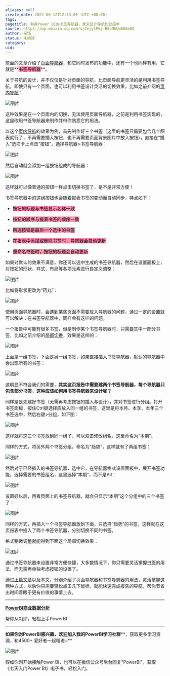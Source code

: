 ```yaml
---
aliases: null
create_date: 2022-06-12T12:33:00 (UTC +08:00)
tags: 
pagetitle: 利用Power BI的书签导航器，原来设计导航如此简单
source: https://mp.weixin.qq.com/s/2ejylP6j-REoMhUw806e0Q
author: 采悟
status: 未阅读
category: 
uid: 
---
```


前面的文章介绍了[页面导航器](http://mp.weixin.qq.com/s?__biz=MzA4MzQwMjY4MA==&mid=2484080516&idx=1&sn=0290f2762815188f0b96e03f3f25fe7b&chksm=8e13a553b9642c45ecf32e51e95720e7f82a4ec9691bc00b6aaee95f12fd30e312557f5ce381&scene=21#wechat_redirect)，和它同时发布的功能中，还有一个也同样有用，它就是**<mark style="background: #FF5582A6;">书签导航器</mark>**。

关于导航的设计，并不仅仅是针对页面的导航，比页面导航更灵活的是利用书签导航，即使只有一个页面，也可以利用书签设计灵活的切换效果，比如之前介绍的[页内导航](http://mp.weixin.qq.com/s?__biz=MzA4MzQwMjY4MA==&mid=2484080023&idx=1&sn=001ead7e1723917c204db70d6f198425&chksm=8e13a740b9642e5620efbd3bfecfc47c3b33062715dc6d5e48f033010fb815a07ee090c8fb52&scene=21#wechat_redirect)：

![图片](https://mmbiz.qpic.cn/mmbiz_gif/aHEbZtANQJO1AEySOiakLF2kY7eb1kUw2dk7iagThG1NwU65N3uiaCvqlzwXoCJ6oSWlibPOuuabqJ2X49O9TDeIPQ/640?wx_fmt=gif&wxfrom=5&wx_lazy=1)

这种效果是在一个页面内的切换，无法使用页面导航器，之前是利用书签实现的，这里改用书签导航器来制作并带你熟悉它的用法。

以这个[页内导航](http://mp.weixin.qq.com/s?__biz=MzA4MzQwMjY4MA==&mid=2484080023&idx=1&sn=001ead7e1723917c204db70d6f198425&chksm=8e13a740b9642e5620efbd3bfecfc47c3b33062715dc6d5e48f033010fb815a07ee090c8fb52&scene=21#wechat_redirect)的效果为例，首先制作好三个书签（这里的书签只需要包含几个图表就行了，不再需要插入按钮，也不再需要页面背景图片中放入按钮），直接在“插入”选项卡上点击“按钮”，选择导航器>书签导航器：

![图片](https://mmbiz.qpic.cn/mmbiz_png/aHEbZtANQJNRcrakssTXuLhicuxOb5m24EGsVl3OCAem7lFTLKIQv8xnRdeTiaPJYTb1qoA4ZzFLp6SIXyolWP4A/640?wx_fmt=png&wxfrom=5&wx_lazy=1&wx_co=1)

然后自动就会添加一组按钮组成的导航器：

![图片](https://mmbiz.qpic.cn/mmbiz_png/aHEbZtANQJNRcrakssTXuLhicuxOb5m24zx0zqmEMNaItmnxqwmdolXoWayP8k1jPybBuuwvbSlMXrWrXtVDhAw/640?wx_fmt=png&wxfrom=5&wx_lazy=1&wx_co=1)

这样就可以像普通的按钮一样点击切换书签了，是不是非常方便！

书签导航器中的这组按钮也会随着报表书签的变动而自动同步，特点如下：

-   <mark style="background: #FF5582A6;">按钮的标题与书签显示名称一致</mark>
    
-   <mark style="background: #FF5582A6;">按钮的顺序与报表书签的顺序一致</mark>
    
-   <mark style="background: #FF5582A6;">所选按钮是最后一个选中的书签</mark>
    
-   <mark style="background: #FF5582A6;">在报表中添加或删除书签时，导航器会自动更新</mark>
    
-   <mark style="background: #FF5582A6;">重命名书签时，按钮的标题会自动更新</mark>
    

如果对默认的效果不满意，你还可以选中生成的书签导航器，然后在设置面板上，对按钮的形状、样式、布局等各项元素进行自定义调整：

![图片](https://mmbiz.qpic.cn/mmbiz_png/aHEbZtANQJNRcrakssTXuLhicuxOb5m240Nemh83xBVcUc5e6WuRTTUPkhvYHY12wpvMlzC25RRGnaC3SbumxGQ/640?wx_fmt=png&wxfrom=5&wx_lazy=1&wx_co=1)

比如将形状更改为“药丸”：  

![图片](https://mmbiz.qpic.cn/mmbiz_png/aHEbZtANQJNRcrakssTXuLhicuxOb5m24QUqEc2GUZcFgK6WfSujYBicG5ZU7MPZMY3DaG6vQ0pCaDiaG9ocRUoUA/640?wx_fmt=png&wxfrom=5&wx_lazy=1&wx_co=1)

使用页面导航器时，会遇到某些页面不需要放入导航器的问题，通过一定的设置就可以解决；在书签导航器中，同样会有这样的问题。

一个报告中可能有很多书签，但是制作某个书签导航器时，只需要其中一部分书签，比如之前介绍的[局部切换](http://mp.weixin.qq.com/s?__biz=MzA4MzQwMjY4MA==&mid=2484080041&idx=1&sn=1e9699099902ed7dded7c60f65661585&chksm=8e13a77eb9642e68c3922d958fe66c52f3ba0f1a35954fbef7309c0ee4b33801ca7eb53ab54c&scene=21#wechat_redirect)，效果是这样的：

![图片](https://mmbiz.qpic.cn/mmbiz_gif/aHEbZtANQJMOw9BKOEkR7xE1eRLoPOibBMtHJnOTsht13vTIHVHRXj4Kg26QDqwoibGwpbTl3CNIRtJPy8Yx6XhQ/640?wx_fmt=gif&wxfrom=5&wx_lazy=1)

上面是一组书签，下面是另一组书签，如果直接插入书签导航器，默认的导航器中会出现所有的书签：

![图片](https://mmbiz.qpic.cn/mmbiz_png/aHEbZtANQJNRcrakssTXuLhicuxOb5m24chibNCOz72N5uczghXUuxzcGdLicjMmwHGticibBrhky0ttjet19XOo0Hg/640?wx_fmt=png&wxfrom=5&wx_lazy=1&wx_co=1)

这明显不符合我们的需要，**其实这页报告中需要建两个书签导航器，每个导航器只包含部分书签，这种应该如何用书签导航器来设计呢？**

同样是是先建好书签（无需再考虑按钮的插入与设计），并对书签进行分组。打开书签面板，按住Ctrl键选择应放入同一组的书签，这里是将本月、本季、本年三个书签选中，然后右键>分组，如下图：

![图片](https://mmbiz.qpic.cn/mmbiz_png/aHEbZtANQJNRcrakssTXuLhicuxOb5m24LYA4mwtmAdXItsjeIFVcuu1sVV6z0Ok6RUh7YPdUWic3ppG4iakI9TDQ/640?wx_fmt=png&wxfrom=5&wx_lazy=1&wx_co=1)

这样就将这三个书签放到同一组了，可以双击修改组名，这里命名为“本期”。

同样的方式，将另外两个书签分组，命名为“趋势”，这样就有了两组书签：

![图片](https://mmbiz.qpic.cn/mmbiz_png/aHEbZtANQJNRcrakssTXuLhicuxOb5m24T9TYUjDjVjQXo4ovYqDmU3Dpic9eQlWrP6M3n5Pps1ibe5S2m2F0upOQ/640?wx_fmt=png&wxfrom=5&wx_lazy=1&wx_co=1)

然后对于已经插入的书签导航器，选中它，在导航器格式设置面板中，展开书签功能，选择需要的书签组名，这里选择“本期”，而不是All：

![图片](https://mmbiz.qpic.cn/mmbiz_png/aHEbZtANQJNRcrakssTXuLhicuxOb5m24IicwjT7vdbZ6hlFJEK83tDychcSHcXuOicgWiaHCUjR7c101EO82xZQlg/640?wx_fmt=png&wxfrom=5&wx_lazy=1&wx_co=1)

设置好以后，再看页面上的书签导航器，就会只显示“本期”这个分组中的三个书签了：

![图片](https://mmbiz.qpic.cn/mmbiz_png/aHEbZtANQJNRcrakssTXuLhicuxOb5m24rgycL2Xhc4F4pJHZ7S4yzbkAiaeFTwPRrSVOIiatqCs89fqFBWAyc7eA/640?wx_fmt=png&wxfrom=5&wx_lazy=1&wx_co=1)

同样的方式，再插入一个书签导航器放到下面，只选择“趋势”的书签，这样就在这页报表中插入了两个书签导航器，分别切换不同的书签。

格式稍微调整就能得到下面这个局部切换效果：

![图片](https://mmbiz.qpic.cn/mmbiz_gif/aHEbZtANQJNRcrakssTXuLhicuxOb5m24j32TIzyDRHano0gNlB4ZZq23ic0FTlqdHJ2RXFHemrxuhbiawnmmMUMQ/640?wx_fmt=gif&wxfrom=5&wx_lazy=1)

通过书签导航器来设置非常方便快捷，大多数情况下，你只需要灵活掌握[书签](http://mp.weixin.qq.com/s?__biz=MzA4MzQwMjY4MA==&mid=2484068219&idx=1&sn=b74e0d16ac61413a90fb5f7837dea112&chksm=8e0c75acb97bfcba745fe9ba7eb4ca2aa83d0af34a17668284170b97c68b2d3dc909dc9eb936&scene=21#wechat_redirect)的用法，而无需再单独考虑按钮的设置了。

通过[上篇文章](http://mp.weixin.qq.com/s?__biz=MzA4MzQwMjY4MA==&mid=2484080516&idx=1&sn=0290f2762815188f0b96e03f3f25fe7b&chksm=8e13a553b9642c45ecf32e51e95720e7f82a4ec9691bc00b6aaee95f12fd30e312557f5ce381&scene=21#wechat_redirect)以及本文，分别介绍了页面导航器和书签导航器的用法，灵活掌握这两种方式，以后你只需要轻松点击几下鼠标，就能快速完成报告的导航，帮你节省出时间着眼于更有价值的事情上去。

___

[**PowerBI商业数据分析**](http://mp.weixin.qq.com/s?__biz=MzA4MzQwMjY4MA==&mid=2484074987&idx=1&sn=5cf4ba4b683ee9136bb7a26f6e9bcf01&chksm=8e0c533cb97bda2add48a4576b9c1e230249a5a4160dd93cd677a37ea21d26fc9cc26fc4cb1c&scene=21#wechat_redirect)

帮你从0到1，轻松上手PowerBI

___

**如果你对PowerBI感兴趣，欢迎加入我的PowerBI学习社群****，获取更多学习资源，和4500+ 爱好者一起精进~**

![图片](https://mmbiz.qpic.cn/mmbiz_png/aHEbZtANQJO1AEySOiakLF2kY7eb1kUw2DtfKoVz2ctBDia5dtNsPX2GhV0ZOCDDWpgpaTQtnqfqJrRXt5PNia95g/640?wx_fmt=png&wxfrom=5&wx_lazy=1&wx_co=1)

假如你刚开始接触Power BI，也可以在微信公众号后台回复"PowerBI"，获取《七天入门Power BI》电子书，轻松入门。
